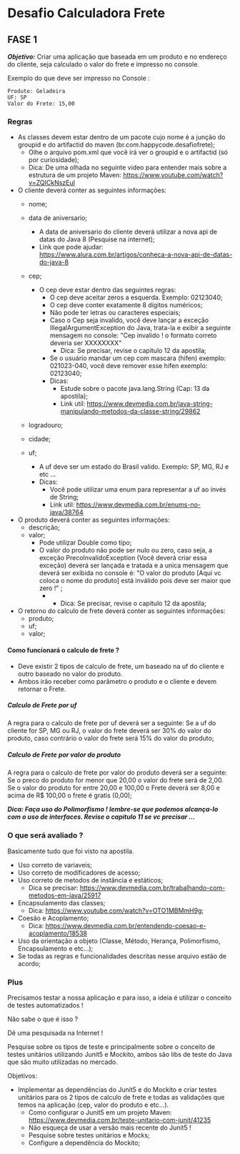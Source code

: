 # Desafio Calculadora Frete 

## FASE 1

***Objetivo:*** Criar uma aplicação que baseada em um produto e no endereço do cliente, seja calculado o valor do frete e impresso no console.

Exemplo do que deve ser impresso no Console :

```
Produto: Geladeira
UF: SP
Valor do Frete: 15,00
```

### Regras 

- As classes devem estar dentro de um pacote cujo nome é a junção do groupid e do artifactid do maven (br.com.happycode.desafiofrete);
  - Olhe o arquivo pom.xml que você irá ver o groupid e o artifactid (só por curiosidade);
  - Dica: De uma olhada no seguinte video para entender mais sobre a estrutura de um projeto Maven: https://www.youtube.com/watch?v=ZQICkNszEuI
- O cliente deverá conter as seguintes informações: 
  - nome;
  - data de aniversario;
    - A data de aniversario do cliente deverá utilizar a nova api de datas do Java 8 (Pesquise na internet);
    - Link que pode ajudar: https://www.alura.com.br/artigos/conheca-a-nova-api-de-datas-do-java-8
  - cep;
    - O cep deve estar dentro das seguintes regras:
      - O cep deve aceitar zeros a esquerda. Exemplo: 02123040;
      - O cep deve conter exatamente 8 dígitos numéricos;
      - Não pode ter letras ou caracteres especiais;
      - Caso o Cep seja invalido, você deve lançar a exceção IllegalArgumentException do Java, trata-la e exibir a seguinte mensagem no console: "Cep invalido ! o formato correto deveria ser XXXXXXXX"
        - Dica: Se precisar, revise o capitulo 12 da apostila;
      - Se o usuário mandar um cep com mascara (hifen) exemplo: 021023-040, você deve remover esse hifen exemplo: 02123040;
      - Dicas:
          - Estude sobre o pacote java.lang.String (Cap: 13 da apostila);
          - Link util: https://www.devmedia.com.br/java-string-manipulando-metodos-da-classe-string/29862

  - logradouro;
  - cidade;
  - uf;
    - A uf deve ser um estado do Brasil valido. Exemplo: SP, MG, RJ e etc ...
    - Dicas:
      - Você pode utilizar uma enum para representar a uf ao invés de String;
      - Link util: https://www.devmedia.com.br/enums-no-java/38764
- O produto deverá conter as seguintes informações:
  - descrição;
  - valor;
    - Pode utilizar Double como tipo;
    - O valor do produto não pode ser nulo ou zero, caso seja, a exceção PrecoInvalidoException (Você deverá criar essa exceção) deverá ser lançada e tratada e a unica mensagem que deverá ser exibida no console é: "O valor do produto [Aqui vc coloca o nome do produto] está inválido pois deve ser maior que zero !" ;
      - - Dica: Se precisar, revise o capitulo 12 da apostila;
- O retorno do calculo de frete deverá conter as seguintes informações:
  - produto;
  - uf;   
  - valor;

#### Como funcionará o calculo de frete ?

- Deve existir 2 tipos de calculo de frete, um baseado na uf do cliente e outro baseado no valor do produto.
- Ambos irão receber como parâmetro o produto e o cliente e devem retornar o Frete.

##### Calculo de Frete por uf
A regra para o calculo de frete por uf deverá ser a seguinte: Se a uf do cliente for SP, MG ou RJ, o valor do frete deverá ser 30% do valor do produto, caso contrário o valor do frete será 15% do valor do produto;

##### Calculo de Frete por valor do produto

A regra para o calculo de frete por valor do produto deverá ser a seguinte: Se o preco do produto for menor que 20,00 o valor do frete será de 2,00. Se o valor do produto for entre 20,00 e 100,00 o Frete deverá ser 8,00 e acima de R$ 100,00 o frete é gratis (0,00);


***Dica: Faça uso do Polimorfismo ! lembre-se que podemos alcança-lo com o uso de interfaces. Revise o capitulo 11 se vc precisar ...***


### O que será avaliado ?

Basicamente tudo que foi visto na apostila.

- Uso correto de variaveis;
- Uso correto de modificadores de acesso;
- Uso correto de metodos de instância e estáticos;
  - Dica se precisar: https://www.devmedia.com.br/trabalhando-com-metodos-em-java/25917
- Encapsulamento das classes;
  - Dica: https://www.youtube.com/watch?v=OTO1MBMmH9g;
- Coesão e Acoplamento;
  - Dica: https://www.devmedia.com.br/entendendo-coesao-e-acoplamento/18538
- Uso da orientação a objeto (Classe, Método, Herança, Polimorfismo, Encapsulamento e etc...);
- Se todas as regras e funcionalidades descritas nesse arquivo estão de acordo;

### Plus

Precisamos testar a nossa aplicação e para isso, a ideia é utilizar o conceito de testes automatizados !

Não sabe o que é isso ?

Dê uma pesquisada na Internet !

Pesquise sobre os tipos de teste e principalmente sobre o conceito de testes unitários utilizando Junit5 e Mockito, ambos são libs de teste do Java que são muito utilizadas no mercado. 

Objetivos:

- Implementar as dependências do Junit5 e do Mockito e criar testes unitários para os 2 tipos de calculo de frete e todas as validações que temos na aplicação (cep, valor do produto e etc...).
  - Como configurar o Junit5 em um projeto Maven: https://www.devmedia.com.br/teste-unitario-com-junit/41235
  - Não esqueça de usar a versão mais recente do Junit5 ! 
  - Pesquise sobre testes unitários e Mocks;
  - Configure a dependência do Mockito;

